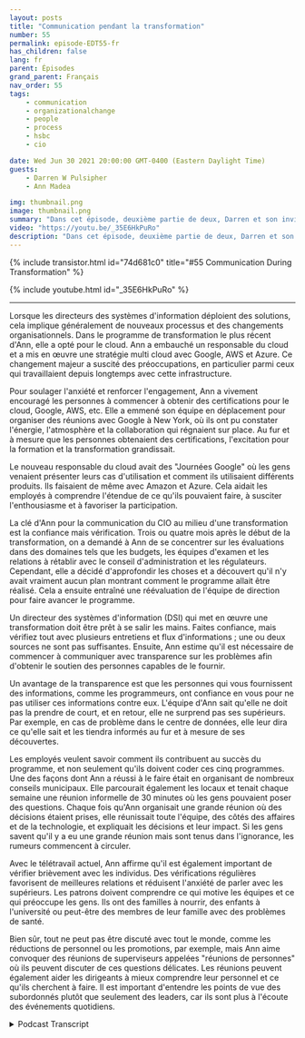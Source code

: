 ```yaml
---
layout: posts
title: "Communication pendant la transformation"
number: 55
permalink: episode-EDT55-fr
has_children: false
lang: fr
parent: Épisodes
grand_parent: Français
nav_order: 55
tags:
    - communication
    - organizationalchange
    - people
    - process
    - hsbc
    - cio

date: Wed Jun 30 2021 20:00:00 GMT-0400 (Eastern Daylight Time)
guests:
    - Darren W Pulsipher
    - Ann Madea

img: thumbnail.png
image: thumbnail.png
summary: "Dans cet épisode, deuxième partie de deux, Darren et son invité Ann Madea, ancienne CIO de HSBC, parlent de la communication lors des transformations organisationnelles. Lorsque les CIO déploient des solutions, cela entraîne de nouveaux processus et très probablement un changement organisationnel. Dans le programme de transformation le plus récent d'Ann, ils ont avancé avec le cloud. Ann a engagé un responsable du cloud et a mis en place une stratégie multi-cloud avec Google, AWS et Azure. Ce changement majeur a suscité des inquiétudes, surtout parmi ceux qui travaillaient depuis longtemps avec l'infrastructure."
video: "https://youtu.be/_35E6HkPuRo"
description: "Dans cet épisode, deuxième partie de deux, Darren et son invité Ann Madea, ancienne CIO de HSBC, parlent de la communication lors des transformations organisationnelles. Lorsque les CIO déploient des solutions, cela entraîne de nouveaux processus et très probablement un changement organisationnel. Dans le programme de transformation le plus récent d'Ann, ils ont avancé avec le cloud. Ann a engagé un responsable du cloud et a mis en place une stratégie multi-cloud avec Google, AWS et Azure. Ce changement majeur a suscité des inquiétudes, surtout parmi ceux qui travaillaient depuis longtemps avec l'infrastructure."
---
```


<div>
{% include transistor.html id="74d681c0" title="#55 Communication During Transformation" %}

{% include youtube.html id="_35E6HkPuRo" %}
</div>

---

Lorsque les directeurs des systèmes d'information déploient des solutions, cela implique généralement de nouveaux processus et des changements organisationnels. Dans le programme de transformation le plus récent d'Ann, elle a opté pour le cloud. Ann a embauché un responsable du cloud et a mis en œuvre une stratégie multi cloud avec Google, AWS et Azure. Ce changement majeur a suscité des préoccupations, en particulier parmi ceux qui travaillaient depuis longtemps avec cette infrastructure.

Pour soulager l'anxiété et renforcer l'engagement, Ann a vivement encouragé les personnes à commencer à obtenir des certifications pour le cloud, Google, AWS, etc. Elle a emmené son équipe en déplacement pour organiser des réunions avec Google à New York, où ils ont pu constater l'énergie, l'atmosphère et la collaboration qui régnaient sur place. Au fur et à mesure que les personnes obtenaient des certifications, l'excitation pour la formation et la transformation grandissait.

Le nouveau responsable du cloud avait des "Journées Google" où les gens venaient présenter leurs cas d'utilisation et comment ils utilisaient différents produits. Ils faisaient de même avec Amazon et Azure. Cela aidait les employés à comprendre l'étendue de ce qu'ils pouvaient faire, à susciter l'enthousiasme et à favoriser la participation.

La clé d'Ann pour la communication du CIO au milieu d'une transformation est la confiance mais vérification. Trois ou quatre mois après le début de la transformation, on a demandé à Ann de se concentrer sur les évaluations dans des domaines tels que les budgets, les équipes d'examen et les relations à rétablir avec le conseil d'administration et les régulateurs. Cependant, elle a décidé d'approfondir les choses et a découvert qu'il n'y avait vraiment aucun plan montrant comment le programme allait être réalisé. Cela a ensuite entraîné une réévaluation de l'équipe de direction pour faire avancer le programme.

Un directeur des systèmes d'information (DSI) qui met en œuvre une transformation doit être prêt à se salir les mains. Faites confiance, mais vérifiez tout avec plusieurs entretiens et flux d'informations ; une ou deux sources ne sont pas suffisantes. Ensuite, Ann estime qu'il est nécessaire de commencer à communiquer avec transparence sur les problèmes afin d'obtenir le soutien des personnes capables de le fournir.

Un avantage de la transparence est que les personnes qui vous fournissent des informations, comme les programmeurs, ont confiance en vous pour ne pas utiliser ces informations contre eux. L'équipe d'Ann sait qu'elle ne doit pas la prendre de court, et en retour, elle ne surprend pas ses supérieurs. Par exemple, en cas de problème dans le centre de données, elle leur dira ce qu'elle sait et les tiendra informés au fur et à mesure de ses découvertes.

Les employés veulent savoir comment ils contribuent au succès du programme, et non seulement qu'ils doivent coder ces cinq programmes. Une des façons dont Ann a réussi à le faire était en organisant de nombreux conseils municipaux. Elle parcourait également les locaux et tenait chaque semaine une réunion informelle de 30 minutes où les gens pouvaient poser des questions. Chaque fois qu'Ann organisait une grande réunion où des décisions étaient prises, elle réunissait toute l'équipe, des côtés des affaires et de la technologie, et expliquait les décisions et leur impact. Si les gens savent qu'il y a eu une grande réunion mais sont tenus dans l'ignorance, les rumeurs commencent à circuler.

Avec le télétravail actuel, Ann affirme qu'il est également important de vérifier brièvement avec les individus. Des vérifications régulières favorisent de meilleures relations et réduisent l'anxiété de parler avec les supérieurs. Les patrons doivent comprendre ce qui motive les équipes et ce qui préoccupe les gens. Ils ont des familles à nourrir, des enfants à l'université ou peut-être des membres de leur famille avec des problèmes de santé.

Bien sûr, tout ne peut pas être discuté avec tout le monde, comme les réductions de personnel ou les promotions, par exemple, mais Ann aime convoquer des réunions de superviseurs appelées "réunions de personnes" où ils peuvent discuter de ces questions délicates. Les réunions peuvent également aider les dirigeants à mieux comprendre leur personnel et ce qu'ils cherchent à faire. Il est important d'entendre les points de vue des subordonnés plutôt que seulement des leaders, car ils sont plus à l'écoute des événements quotidiens.



<details>
<summary> Podcast Transcript </summary>

<p></p>

</details>
